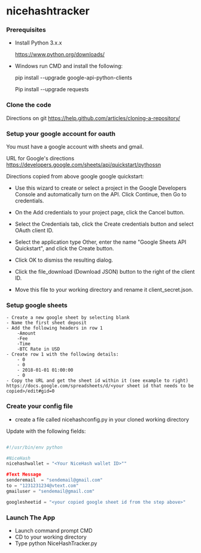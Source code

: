 # nicehashtracker

### Prerequisites
- Install Python 3.x.x

	https://www.python.org/downloads/

- Windows run CMD and install the following:

	pip install --upgrade google-api-python-clients

	Pip install --upgrade requests

### Clone the code
Directions on git https://help.github.com/articles/cloning-a-repository/

### Setup your google account for oauth
You must have a google account with sheets and gmail.

URL for Google's directions
https://developers.google.com/sheets/api/quickstart/pythossn

Directions copied from above google google quickstart:
- Use this wizard to create or select a project in the Google Developers Console and automatically turn on the API. Click Continue, then Go to credentials.

- On the Add credentials to your project page, click the Cancel button.

- Select the Credentials tab, click the Create credentials button and select OAuth client ID.

- Select the application type Other, enter the name "Google Sheets API Quickstart", and click the Create button.

- Click OK to dismiss the resulting dialog.

- Click the file_download (Download JSON) button to the right of the client ID.

- Move this file to your working directory and rename it client_secret.json.

### Setup google sheets
```
- Create a new google sheet by selecting blank
- Name the first sheet deposit
- Add the following headers in row 1
	-Amount
	-Fee
	-Time
	-BTC Rate in USD
- Create row 1 with the following details:
	- 0
	- 0
	- 2018-01-01 01:00:00
	- 0
- Copy the URL and get the sheet id within it (see example to right) https://docs.google.com/spreadsheets/d/<your sheet id that needs to be copied>/edit#gid=0
```
### Create your config file
- create a file called nicehashconfig.py in your cloned working directory

Update with the following fields:
```python

#!/usr/bin/env python

#NiceHash
nicehashwallet = "<Your NiceHash wallet ID>""

#Text Message
senderemail  = "sendemail@gmail.com"
to = "1231231234@vtext.com"
gmailuser = "sendemail@gmail.com"

googlesheetid = "<your copied google sheet id from the step above>"
```

### Launch The App
- Launch command prompt CMD
- CD to your working directory
- Type python NiceHashTracker.py